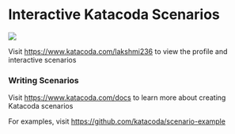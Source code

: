 # Interactive Katacoda Scenarios

[![](http://shields.katacoda.com/katacoda/lakshmi236/count.svg)](https://www.katacoda.com/lakshmi236 "Get your profile on Katacoda.com")

Visit https://www.katacoda.com/lakshmi236 to view the profile and interactive scenarios

### Writing Scenarios
Visit https://www.katacoda.com/docs to learn more about creating Katacoda scenarios

For examples, visit https://github.com/katacoda/scenario-example
